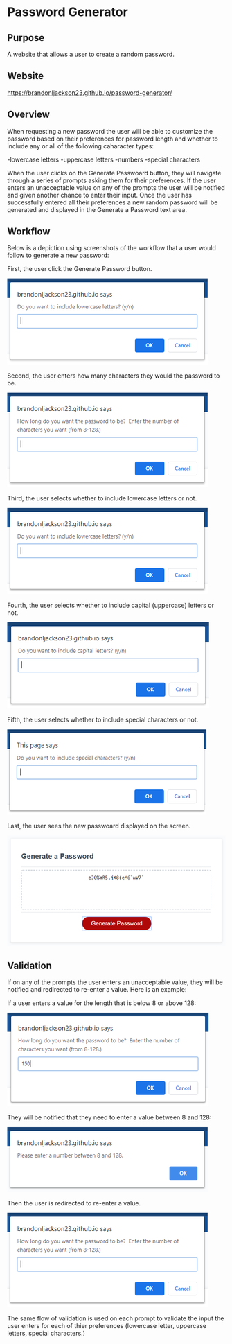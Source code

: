 # Password Generator

## Purpose
A website that allows a user to create a random password.

## Website
https://brandonljackson23.github.io/password-generator/

## Overview
When requesting a new password the user will be able to customize the password based on their preferences for password length and whether to include any or all of the following caharacter types:

-lowercase letters
-uppercase letters
-numbers
-special characters

When the user clicks on the Generate Passwoard button, they will navigate through a series of prompts asking them for their preferences.  If the user enters an unacceptable value on any of the prompts the user will be notified and given another chance to enter their input.  Once the user has successfully entered all their preferences a new random password will be generated and displayed in the Generate a Password text area.

## Workflow
Below is a depiction using screenshots of the workflow that a user would follow to generate a new password:

First, the user click the Generate Password button.

![screenshot of generate password tool](assets/images/lowercase-prompt.PNG)

Second, the user enters how many characters they would the password to be.

![screenshot of password length prompt](assets/images/pwd-length-prompt.PNG)

Third, the user selects whether to include lowercase letters or not.

![screenshot of lowercase letters prompt](assets/images/lowercase-prompt.PNG)

Fourth, the user selects whether to include capital (uppercase) letters or not.

![screenshot of uppercase letters prompt](assets/images/uppercase-prompt.PNG)

Fifth, the user selects whether to include special characters or not.

![screenshot of special characters prompt](assets/images/special-chars-prompt.PNG)

Last, the user sees the new passwoard displayed on the screen.

![screenshot of password output that includes all character types](assets/images/pwd-output.PNG)

## Validation

If on any of the prompts the user enters an unacceptable value, they will be notified and redirected to re-enter a value.  Here is an example:

If a user enters a value for the length that is below 8 or above 128:

![screenshot of special characters prompt](assets/images/incorrect-input.PNG)

They will be notified that they need to enter a value between 8 and 128:

![screenshot of special characters prompt](assets/images/enter-correct-value.PNG)

Then the user is redirected to re-enter a value.

![screenshot of password length prompt](assets/images/pwd-length-prompt.PNG)

The same flow of validation is used on each prompt to validate the input the user enters for each of thier preferences (lowercase letter, uppercase letters, special characters.)

